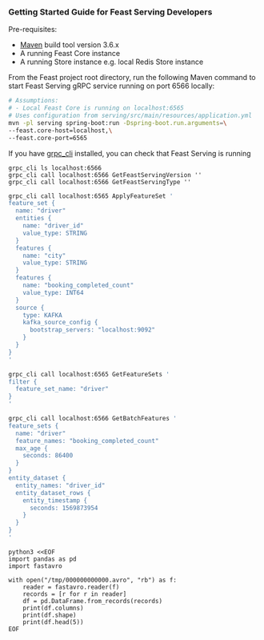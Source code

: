 ### Getting Started Guide for Feast Serving Developers

Pre-requisites:

- [Maven](https://maven.apache.org/install.html) build tool version 3.6.x
- A running Feast Core instance
- A running Store instance e.g. local Redis Store instance

From the Feast project root directory, run the following Maven command to start Feast Serving gRPC service running on port 6566 locally:

```bash
# Assumptions: 
# - Local Feast Core is running on localhost:6565
# Uses configuration from serving/src/main/resources/application.yml
mvn -pl serving spring-boot:run -Dspring-boot.run.arguments=\
--feast.core-host=localhost,\
--feast.core-port=6565
```

If you have [grpc_cli](https://github.com/grpc/grpc/blob/master/doc/command_line_tool.md) installed, you can check that Feast Serving is running
```
grpc_cli ls localhost:6566
grpc_cli call localhost:6566 GetFeastServingVersion ''
grpc_cli call localhost:6566 GetFeastServingType ''
```

```bash
grpc_cli call localhost:6565 ApplyFeatureSet '
feature_set {
  name: "driver"
  entities {
    name: "driver_id"
    value_type: STRING
  }
  features {
    name: "city"
    value_type: STRING
  }
  features {
    name: "booking_completed_count"
    value_type: INT64
  }
  source {
    type: KAFKA
    kafka_source_config {
      bootstrap_servers: "localhost:9092"
    }
  }
}
'

grpc_cli call localhost:6565 GetFeatureSets '
filter {
  feature_set_name: "driver"
}
'

grpc_cli call localhost:6566 GetBatchFeatures '
feature_sets {
  name: "driver"
  feature_names: "booking_completed_count"
  max_age {
    seconds: 86400
  }
}
entity_dataset {
  entity_names: "driver_id"
  entity_dataset_rows {
    entity_timestamp {
      seconds: 1569873954
    }
  }
}
'
```

```
python3 <<EOF
import pandas as pd
import fastavro

with open("/tmp/000000000000.avro", "rb") as f:
    reader = fastavro.reader(f)
    records = [r for r in reader]
    df = pd.DataFrame.from_records(records)
    print(df.columns)
    print(df.shape)
    print(df.head(5))
EOF
```
